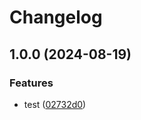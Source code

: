 # Changelog

## 1.0.0 (2024-08-19)


### Features

* test ([02732d0](https://github.com/rbob86/henry/commit/02732d0233901979e454b3f592d4ea80c8e4ef4f))
